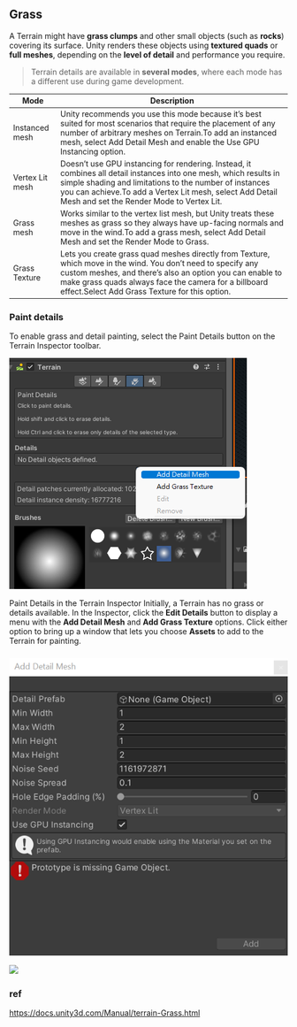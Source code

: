 ## Grass
A Terrain might have **grass clumps** and other small objects (such as **rocks**) covering its surface. Unity renders these objects using **textured quads** or **full meshes**, 
depending on the **level of detail** and performance you require.


> Terrain details are available in **several modes**, where each mode has a different use during game development.

| Mode | Description |
| --- | --- |
| Instanced mesh | Unity recommends you use this mode because it’s best suited for most scenarios that require the placement of any number of arbitrary meshes on Terrain.To add an instanced mesh, select Add Detail Mesh and enable the Use GPU Instancing option. |
| Vertex Lit mesh | Doesn’t use GPU instancing for rendering. Instead, it combines all detail instances into one mesh, which results in simple shading and limitations to the number of instances you can achieve.To add a Vertex Lit mesh, select Add Detail Mesh and set the Render Mode to Vertex Lit. |
| Grass mesh | Works similar to the vertex list mesh, but Unity treats these meshes as grass so they always have up-facing normals and move in the wind.To add a grass mesh, select Add Detail Mesh and set the Render Mode to Grass. |
| Grass Texture | Lets you create grass quad meshes directly from Texture, which move in the wind. You don’t need to specify any custom meshes, and there’s also an option you can enable to make grass quads always face the camera for a billboard effect.Select Add Grass Texture for this option. |


### Paint details
To enable grass and detail painting, select the Paint Details button on the Terrain Inspector
 toolbar.
 
![](./img/paint_details.png)

Paint Details in the Terrain Inspector
Initially, a Terrain has no grass or details available. In the Inspector, click the **Edit Details** button to display a menu with the **Add Detail Mesh** and **Add Grass Texture** options. Click either option to bring up a window that lets you choose **Assets** to add to the Terrain for painting.
 

### 

![](./img/TerrainDetailAddWindow.png)


![](./img/)

### ref 
https://docs.unity3d.com/Manual/terrain-Grass.html


